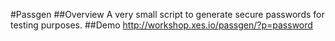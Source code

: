 #Passgen
##Overview
A very small script to generate secure passwords for testing purposes.
##Demo
http://workshop.xes.io/passgen/?p=password
